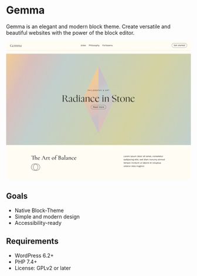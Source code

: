 # Gemma
Gemma is an elegant and modern block theme. Create versatile and beautiful websites with the power of the block editor.

![Screenshot](https://github.com/magnephoria/gemma/blob/main/screenshot.png)

## Goals

- Native Block-Theme
- Simple and modern design
- Accessibility-ready

## Requirements

- WordPress 6.2+
- PHP 7.4+
- License: GPLv2 or later
